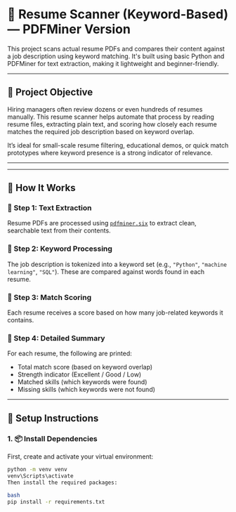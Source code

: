 # 📄 Resume Scanner (Keyword-Based) — PDFMiner Version

This project scans actual resume PDFs and compares their content against a job description using keyword matching. It's built using basic Python and PDFMiner for text extraction, making it lightweight and beginner-friendly.

---

## 🚀 Project Objective

Hiring managers often review dozens or even hundreds of resumes manually. This resume scanner helps automate that process by reading resume files, extracting plain text, and scoring how closely each resume matches the required job description based on keyword overlap.

It’s ideal for small-scale resume filtering, educational demos, or quick match prototypes where keyword presence is a strong indicator of relevance.

---


---

## 🧠 How It Works

### 🔹 Step 1: Text Extraction
Resume PDFs are processed using [`pdfminer.six`](https://pypi.org/project/pdfminer.six/) to extract clean, searchable text from their contents.

### 🔹 Step 2: Keyword Processing
The job description is tokenized into a keyword set (e.g., `"Python"`, `"machine learning"`, `"SQL"`). These are compared against words found in each resume.

### 🔹 Step 3: Match Scoring
Each resume receives a score based on how many job-related keywords it contains.

### 🔹 Step 4: Detailed Summary
For each resume, the following are printed:
- Total match score (based on keyword overlap)
- Strength indicator (Excellent / Good / Low)
- Matched skills (which keywords were found)
- Missing skills (which keywords were not found)

---

## 🔧 Setup Instructions

### 1. 📦 Install Dependencies

First, create and activate your virtual environment:
```bash
python -m venv venv
venv\Scripts\activate
Then install the required packages:

bash
pip install -r requirements.txt


